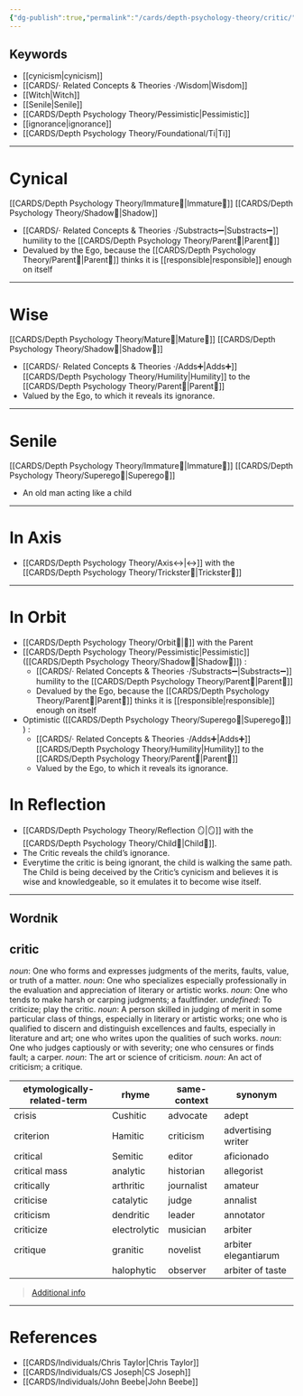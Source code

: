 ```yaml
---
{"dg-publish":true,"permalink":"/cards/depth-psychology-theory/critic/","created":"2022-12-31T00:56:27.359+01:00","updated":"2023-05-08T21:06:38.454+02:00"}
---
```



## Keywords 
- [[cynicism\|cynicism]]
- [[CARDS/· Related Concepts & Theories ·/Wisdom\|Wisdom]]
- [[Witch\|Witch]]
- [[Senile\|Senile]]
- [[CARDS/Depth Psychology Theory/Pessimistic\|Pessimistic]]
- [[ignorance\|ignorance]]
- [[CARDS/Depth Psychology Theory/Foundational/Ti\|Ti]]
---
# Cynical 
[[CARDS/Depth Psychology Theory/Immature🐇\|Immature🐇]] [[CARDS/Depth Psychology Theory/Shadow👤\|Shadow]] 
- [[CARDS/· Related Concepts & Theories ·/Substracts➖\|Substracts➖]] humility to the [[CARDS/Depth Psychology Theory/Parent🤨\|Parent🤨]] 
- Devalued by the Ego, because the [[CARDS/Depth Psychology Theory/Parent🤨\|Parent🤨]] thinks it is [[responsible\|responsible]] enough on itself 
---
# Wise 
[[CARDS/Depth Psychology Theory/Mature🐢\|Mature🐢]] [[CARDS/Depth Psychology Theory/Shadow👤\|Shadow👤]] 
- [[CARDS/· Related Concepts & Theories ·/Adds➕\|Adds➕]] [[CARDS/Depth Psychology Theory/Humility\|Humility]] to the [[CARDS/Depth Psychology Theory/Parent🤨\|Parent🤨]] 
- Valued by the Ego, to which it reveals its ignorance. 
---
# Senile 
[[CARDS/Depth Psychology Theory/Immature🐇\|Immature🐇]] [[CARDS/Depth Psychology Theory/Superego👹\|Superego👹]] 
- An old man acting like a child 
---
# In Axis 
- [[CARDS/Depth Psychology Theory/Axis↔️\|↔️]] with the [[CARDS/Depth Psychology Theory/Trickster🤡\|Trickster🤡]] 
---
# In Orbit 
- [[CARDS/Depth Psychology Theory/Orbit🔄\|💫]] with the Parent 
- [[CARDS/Depth Psychology Theory/Pessimistic\|Pessimistic]] ([[CARDS/Depth Psychology Theory/Shadow👤\|Shadow👤]]) : 
	- [[CARDS/· Related Concepts & Theories ·/Substracts➖\|Substracts➖]] humility to the [[CARDS/Depth Psychology Theory/Parent🤨\|Parent🤨]] 
	- Devalued by the Ego, because the [[CARDS/Depth Psychology Theory/Parent🤨\|Parent🤨]] thinks it is [[responsible\|responsible]] enough on itself 
- Optimistic ([[CARDS/Depth Psychology Theory/Superego👹\|Superego👹]] ) : 
	- [[CARDS/· Related Concepts & Theories ·/Adds➕\|Adds➕]] [[CARDS/Depth Psychology Theory/Humility\|Humility]] to the [[CARDS/Depth Psychology Theory/Parent🤨\|Parent🤨]] 
	- Valued by the Ego, to which it reveals its ignorance. 

# In Reflection 
- [[CARDS/Depth Psychology Theory/Reflection 🪞\|🪞]] with the [[CARDS/Depth Psychology Theory/Child👼\|Child👼]]. 
- The Critic reveals the child’s ignorance. 
- Everytime the critic is being ignorant, the child is walking the same path. The Child is being deceived by the Critic’s cynicism and believes it is wise and knowledgeable, so it emulates it to become wise itself. 

---
## Wordnik
## critic
*noun*: One who forms and expresses judgments of the merits, faults, value, or truth of a matter.
*noun*: One who specializes especially professionally in the evaluation and appreciation of literary or artistic works.
*noun*: One who tends to make harsh or carping judgments; a faultfinder.
*undefined*: To criticize; play the critic.
*noun*: A person skilled in judging of merit in some particular class of things, especially in literary or artistic works; one who is qualified to discern and distinguish excellences and faults, especially in literature and art; one who writes upon the qualities of such works.
*noun*: One who judges captiously or with severity; one who censures or finds fault; a carper.
*noun*: The art or science of criticism.
*noun*: An act of criticism; a critique.

| etymologically-related-term |rhyme |same-context |synonym |
| --- | --- | --- | --- |
| crisis | Cushitic | advocate | adept |
| criterion | Hamitic | criticism | advertising writer |
| critical | Semitic | editor | aficionado |
| critical mass | analytic | historian | allegorist |
| critically | arthritic | journalist | amateur |
| criticise | catalytic | judge | annalist |
| criticism | dendritic | leader | annotator |
| criticize | electrolytic | musician | arbiter |
| critique | granitic | novelist | arbiter elegantiarum |
|  | halophytic | observer | arbiter of taste |

> [Additional info](https://www.wordnik.com/words/critic)


---
# References 
- [[CARDS/Individuals/Chris Taylor\|Chris Taylor]]
- [[CARDS/Individuals/CS Joseph\|CS Joseph]] 
- [[CARDS/Individuals/John Beebe\|John Beebe]] 
